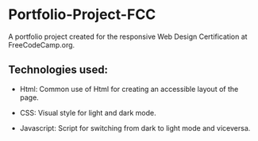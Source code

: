 # Portfolio-Project-FCC
A portfolio project created for the responsive Web Design Certification at FreeCodeCamp.org. 

## Technologies used:

+ Html: 
  Common use of Html for creating an accessible layout of the page.  
   
+ CSS: 
  Visual style for light and dark mode.
  
+ Javascript: 
  Script for switching from dark to light mode and viceversa.  



